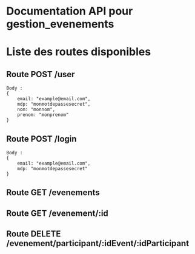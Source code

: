 # Documentation API pour gestion_evenements

# Liste des routes disponibles
  

## Route POST /user

    Body : 
    {
    	email: "example@email.com",
    	mdp: "monmotdepassesecret",
    	nom: "monnom",
    	prenom: "monprenom"
    }

## Route POST /login

    Body : 
    {
    	email: "example@email.com",
    	mdp: "monmotdepassesecret"
    }

## Route GET /evenements

## Route GET /evenement/:id

## Route DELETE /evenement/participant/:idEvent/:idParticipant